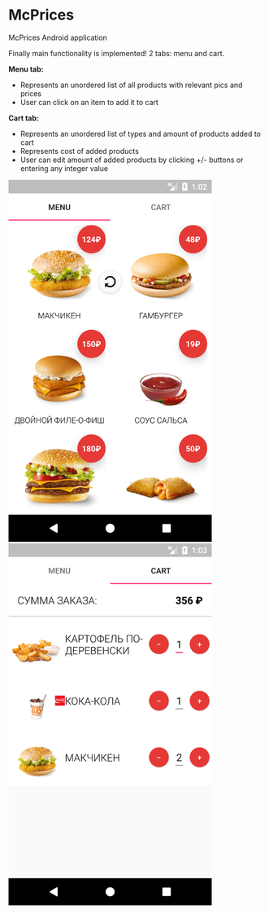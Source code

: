 # McPrices
McPrices Android application

Finally main functionality is implemented! 
2 tabs: menu and cart.

<b>Menu tab:</b>
<ul>
<li>Represents an unordered list of all products with relevant pics and prices</li>
<li>User can click on an item to add it to cart</li>
</ul>
<b>Cart tab:</b>
<ul>
<li>Represents an unordered list of types and amount of products added to cart</li>
<li>Represents cost of added products</li>
<li>User can edit amount of added products by clicking +/- buttons or entering any integer value</li>
</ul>
<img src=https://github.com/sokoloff06/McPrices/blob/second_screen_addition/demo/menu.png width="400"/>
<img src=https://github.com/sokoloff06/McPrices/blob/second_screen_addition/demo/cart.png width="400"/>
